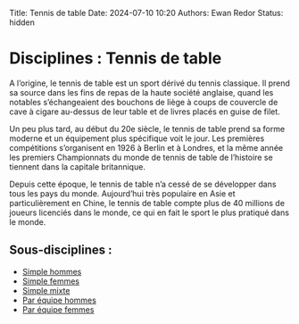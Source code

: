 Title: Tennis de table
Date: 2024-07-10 10:20
Authors: Ewan Redor
Status: hidden

# Disciplines : Tennis de table

A l’origine, le tennis de table est un sport dérivé du tennis classique. Il prend sa source dans les fins de repas de la haute société anglaise, quand les notables s’échangeaient des bouchons de liège à coups de couvercle de cave à cigare au-dessus de leur table et de livres placés en guise de filet.

Un peu plus tard, au début du 20e siècle, le tennis de table prend sa forme moderne et un équipement plus spécifique voit le jour. Les premières compétitions s’organisent en 1926 à Berlin et à Londres, et la même année les premiers Championnats du monde de tennis de table de l’histoire se tiennent dans la capitale britannique.

Depuis cette époque, le tennis de table n’a cessé de se développer dans tous les pays du monde. Aujourd’hui très populaire en Asie et particulièrement en Chine, le tennis de table compte plus de 40 millions de joueurs licenciés dans le monde, ce qui en fait le sport le plus pratiqué dans le monde.

## Sous-disciplines :

- [Simple hommes]({filename}/pages/tennis-de-table/tdt-simple-hommes.md)
- [Simple femmes]({filename}/pages/tennis-de-table/tdt-simple-femmes.md)
- [Simple mixte]({filename}/pages/tennis-de-table/tdt-simple-mixte.md)
- [Par équipe hommes]({filename}/pages/tennis-de-table/tdt-par-equipes-hommes.md)
- [Par équipe femmes]({filename}/pages/tennis-de-table/tdt-par-equipes-femmes.md)